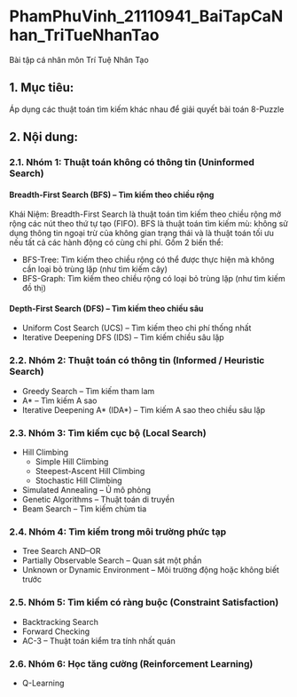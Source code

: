 # PhamPhuVinh_21110941_BaiTapCaNhan_TriTueNhanTao
Bài tập cá nhân môn Trí Tuệ Nhân Tạo
## 1. Mục tiêu:
Áp dụng các thuật toán tìm kiếm khác nhau để giải quyết bài toán 8-Puzzle 
## 2. Nội dung:
### 2.1. Nhóm 1: Thuật toán không có thông tin (Uninformed Search)
#### Breadth-First Search (BFS) – Tìm kiếm theo chiều rộng
Khái Niệm: Breadth-First Search là thuật toán tìm kiếm theo chiều rộng mở rộng các nút theo thứ tự tạo
(FIFO). BFS là thuật toán tìm kiếm mù: không sử dụng thông tin ngoại trừ của
không gian trạng thái và là thuật toán tối ưu nếu tất cả các hành động có cùng chi phí. Gồm 2 biến thể:
- BFS-Tree: Tìm kiếm theo chiều rộng có thể được thực hiện mà không cần
loại bỏ trùng lặp (như tìm kiếm cây)
- BFS-Graph: Tìm kiếm theo chiều rộng có loại bỏ trùng lặp (như tìm kiếm đồ thị)



#### Depth-First Search (DFS) – Tìm kiếm theo chiều sâu
- Uniform Cost Search (UCS) – Tìm kiếm theo chi phí thống nhất
- Iterative Deepening DFS (IDS) – Tìm kiếm chiều sâu lặp

### 2.2. Nhóm 2: Thuật toán có thông tin (Informed / Heuristic Search)
- Greedy Search – Tìm kiếm tham lam
- A* – Tìm kiếm A sao
- Iterative Deepening A* (IDA*) – Tìm kiếm A sao theo chiều sâu lặp

### 2.3. Nhóm 3: Tìm kiếm cục bộ (Local Search)
- Hill Climbing
  - Simple Hill Climbing
  - Steepest-Ascent Hill Climbing
  - Stochastic Hill Climbing
- Simulated Annealing – Ủ mô phỏng
- Genetic Algorithms – Thuật toán di truyền
- Beam Search – Tìm kiếm chùm tia

### 2.4. Nhóm 4: Tìm kiếm trong môi trường phức tạp
- Tree Search AND–OR
- Partially Observable Search – Quan sát một phần
- Unknown or Dynamic Environment – Môi trường động hoặc không biết trước

### 2.5. Nhóm 5: Tìm kiếm có ràng buộc (Constraint Satisfaction)
- Backtracking Search
- Forward Checking
- AC-3 – Thuật toán kiểm tra tính nhất quán

### 2.6. Nhóm 6: Học tăng cường (Reinforcement Learning)
- Q-Learning
